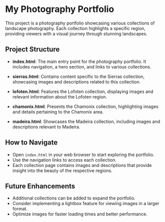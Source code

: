 # My Photography Portfolio

This project is a photography portfolio showcasing various collections of landscape photography. Each collection highlights a specific region, providing viewers with a visual journey through stunning landscapes.

## Project Structure

- **index.html**: The main entry point for the photography portfolio. It includes navigation, a hero section, and links to various collections.
  
- **sierras.html**: Contains content specific to the Sierras collection, showcasing images and descriptions related to this collection.
  
- **lofoten.html**: Features the Lofoten collection, displaying images and relevant information about the Lofoten region.
  
- **chamonix.html**: Presents the Chamonix collection, highlighting images and details pertaining to the Chamonix area.
  
- **madeira.html**: Showcases the Madeira collection, including images and descriptions relevant to Madeira.

## How to Navigate

- Open `index.html` in your web browser to start exploring the portfolio.
- Use the navigation links to access each collection.
- Each collection page contains images and descriptions that provide insight into the beauty of the respective regions.

## Future Enhancements

- Additional collections can be added to expand the portfolio.
- Consider implementing a lightbox feature for viewing images in a larger format.
- Optimize images for faster loading times and better performance.